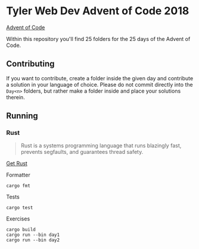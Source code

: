 # Tyler Web Dev Advent of Code 2018

[Advent of Code](http://adventofcode.com)

Within this repository you'll find 25 folders for the 25 days of the Advent of Code.

## Contributing

If you want to contribute, create a folder inside the given day and contribute a solution in your language of choice.
Please do not commit directly into the `Day<n>` folders, but rather make a folder inside and place your solutions therein.

## Running

### Rust
> Rust is a systems programming language that runs blazingly fast, prevents segfaults, and guarantees thread safety.

[Get Rust](https://www.rust-lang.org/en-US/)

Formatter
```
cargo fmt
```
Tests
```
cargo test
```
Exercises
```
cargo build
cargo run --bin day1
cargo run --bin day2
```
